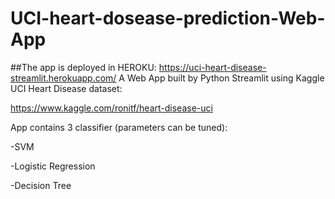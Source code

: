 # UCI-heart-dosease-prediction-Web-App

##The app is deployed in HEROKU: https://uci-heart-disease-streamlit.herokuapp.com/
A Web App built by Python Streamlit using Kaggle UCI Heart Disease dataset:

https://www.kaggle.com/ronitf/heart-disease-uci

App contains 3 classifier (parameters can be tuned):

-SVM

-Logistic Regression

-Decision Tree
